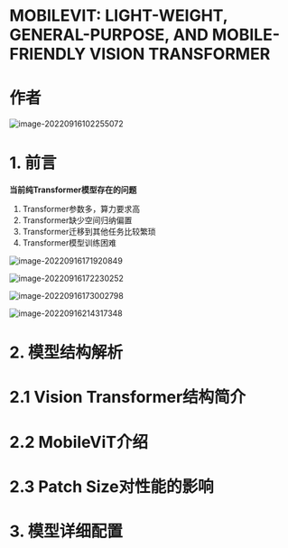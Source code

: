 # MOBILEVIT: LIGHT-WEIGHT, GENERAL-PURPOSE, AND MOBILE-FRIENDLY VISION TRANSFORMER

# 作者



![image-20220916102255072](https://gitee.com/shuangshuang853/picture-bed/raw/master/picture/20220916102256.png)



# 1. 前言

**当前纯Transformer模型存在的问题**

1. Transformer参数多，算力要求高
2. Transformer缺少空间归纳偏置
3. Transformer迁移到其他任务比较繁琐
4. Transformer模型训练困难



![image-20220916171920849](https://gitee.com/shuangshuang853/picture-bed/raw/master/picture/20220916171921.png)



![image-20220916172230252](https://gitee.com/shuangshuang853/picture-bed/raw/master/picture/20220916172231.png)



![image-20220916173002798](https://gitee.com/shuangshuang853/picture-bed/raw/master/picture/20220916173003.png)



![image-20220916214317348](https://gitee.com/shuangshuang853/picture-bed/raw/master/picture/20220916214318.png)





# 2. 模型结构解析



# 2.1 Vision Transformer结构简介



# 2.2 MobileViT介绍



# 2.3 Patch Size对性能的影响



# 3. 模型详细配置



